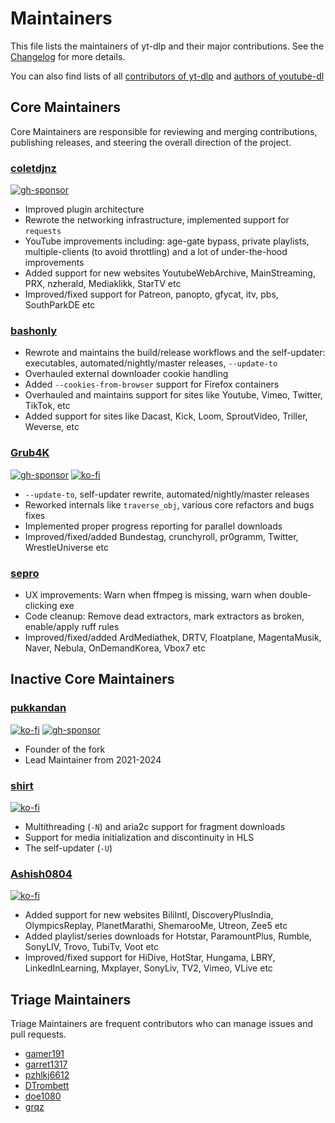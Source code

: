 # Maintainers

This file lists the maintainers of yt-dlp and their major contributions. See the [Changelog](Changelog.md) for more details.

You can also find lists of all [contributors of yt-dlp](CONTRIBUTORS) and [authors of youtube-dl](https://github.com/ytdl-org/youtube-dl/blob/master/AUTHORS)

## Core Maintainers

Core Maintainers are responsible for reviewing and merging contributions, publishing releases, and steering the overall direction of the project.

### [coletdjnz](https://github.com/coletdjnz)

[![gh-sponsor](https://img.shields.io/badge/_-Github-white.svg?logo=github&labelColor=555555&style=for-the-badge)](https://github.com/sponsors/coletdjnz)

* Improved plugin architecture
* Rewrote the networking infrastructure, implemented support for `requests`
* YouTube improvements including: age-gate bypass, private playlists, multiple-clients (to avoid throttling) and a lot of under-the-hood improvements
* Added support for new websites YoutubeWebArchive, MainStreaming, PRX, nzherald, Mediaklikk, StarTV etc
* Improved/fixed support for Patreon, panopto, gfycat, itv, pbs, SouthParkDE etc


### [bashonly](https://github.com/bashonly)

* Rewrote and maintains the build/release workflows and the self-updater: executables, automated/nightly/master releases, `--update-to`
* Overhauled external downloader cookie handling
* Added `--cookies-from-browser` support for Firefox containers
* Overhauled and maintains support for sites like Youtube, Vimeo, Twitter, TikTok, etc
* Added support for sites like Dacast, Kick, Loom, SproutVideo, Triller, Weverse, etc


### [Grub4K](https://github.com/Grub4K)

[![gh-sponsor](https://img.shields.io/badge/_-Github-white.svg?logo=github&labelColor=555555&style=for-the-badge)](https://github.com/sponsors/Grub4K) [![ko-fi](https://img.shields.io/badge/_-Ko--fi-red.svg?logo=kofi&labelColor=555555&style=for-the-badge)](https://ko-fi.com/Grub4K)

* `--update-to`, self-updater rewrite, automated/nightly/master releases
* Reworked internals like `traverse_obj`, various core refactors and bugs fixes
* Implemented proper progress reporting for parallel downloads
* Improved/fixed/added Bundestag, crunchyroll, pr0gramm, Twitter, WrestleUniverse etc


### [sepro](https://github.com/seproDev)

* UX improvements: Warn when ffmpeg is missing, warn when double-clicking exe
* Code cleanup: Remove dead extractors, mark extractors as broken, enable/apply ruff rules
* Improved/fixed/added ArdMediathek, DRTV, Floatplane, MagentaMusik, Naver, Nebula, OnDemandKorea, Vbox7 etc


## Inactive Core Maintainers

### [pukkandan](https://github.com/pukkandan)

[![ko-fi](https://img.shields.io/badge/_-Ko--fi-red.svg?logo=kofi&labelColor=555555&style=for-the-badge)](https://ko-fi.com/pukkandan)
[![gh-sponsor](https://img.shields.io/badge/_-Github-white.svg?logo=github&labelColor=555555&style=for-the-badge)](https://github.com/sponsors/pukkandan)

* Founder of the fork
* Lead Maintainer from 2021-2024


### [shirt](https://github.com/shirt-dev)

[![ko-fi](https://img.shields.io/badge/_-Ko--fi-red.svg?logo=kofi&labelColor=555555&style=for-the-badge)](https://ko-fi.com/shirt)

* Multithreading (`-N`) and aria2c support for fragment downloads
* Support for media initialization and discontinuity in HLS
* The self-updater (`-U`)


### [Ashish0804](https://github.com/Ashish0804)

[![ko-fi](https://img.shields.io/badge/_-Ko--fi-red.svg?logo=kofi&labelColor=555555&style=for-the-badge)](https://ko-fi.com/ashish0804)

* Added support for new websites BiliIntl, DiscoveryPlusIndia, OlympicsReplay, PlanetMarathi, ShemarooMe, Utreon, Zee5 etc
* Added playlist/series downloads for Hotstar, ParamountPlus, Rumble, SonyLIV, Trovo, TubiTv, Voot etc
* Improved/fixed support for HiDive, HotStar, Hungama, LBRY, LinkedInLearning, Mxplayer, SonyLiv, TV2, Vimeo, VLive etc

## Triage Maintainers

Triage Maintainers are frequent contributors who can manage issues and pull requests.

- [gamer191](https://github.com/gamer191)
- [garret1317](https://github.com/garret1317)
- [pzhlkj6612](https://github.com/pzhlkj6612)
- [DTrombett](https://github.com/dtrombett)
- [doe1080](https://github.com/doe1080)
- [grqz](https://github.com/grqz)

